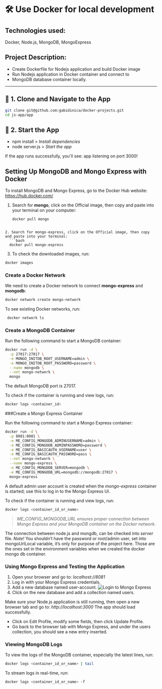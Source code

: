# 🛠️ Use Docker for local development

## Technologies used:

 Docker, Node.js, MongoDB, MongoExpress

## Project Description:
- Create Dockerfile for Nodejs application and build Docker image
- Run Nodejs application in Docker container and connect to
- MongoDB database container locally.

---

## 📁 1. Clone and Navigate to the App

```bash
git clone git@github.com:gabidinica/docker-projects.git
cd js-app/app
```

## 🚀 2. Start the App

- npm install        > *Install dependencies*
- node server.js     > *Start the app*

If the app runs successfully, you'll see: app listening on port 3000!

## Setting Up MongoDB and Mongo Express with Docker


To install MongoDB and Mongo Express, go to the Docker Hub website:  
https://hub.docker.com/

1. Search for **mongo**, click on the Official image, then copy and paste into your terminal on your computer:  
   ```bash
   docker pull mongo
```

2. Search for mongo-express, click on the Official image, then copy and paste into your terminal:
  ```bash
  docker pull mongo-express
```

3. To check the downloaded images, run:
  ```bash
  docker images
```

### Create a Docker Network

We need to create a Docker network to connect **mongo-express** and **mongodb**:
   ```bash
   docker network create mongo-network
```

To see existing Docker networks, run:
```bash
 docker network ls
```

### Create a MongoDB Container

Run the following command to start a MongoDB container:
```bash
docker run -d \
  -p 27017:27017 \
  -e MONGO_INITDB_ROOT_USERNAME=admin \
  -e MONGO_INITDB_ROOT_PASSWORD=password \
  --name mongodb \
  --net mongo-network \
  mongo
```

The default MongoDB port is 27017.

To check if the container is running and view logs, run:
```bash
docker logs <container_id>
```

###Create a Mongo Express Container

Run the following command to start a Mongo Express container:
```bash
docker run -d \
  -p 8081:8081 \
  -e ME_CONFIG_MONGODB_ADMINUSERNAME=admin \
  -e ME_CONFIG_MONGODB_ADMINPASSWORD=password \
  -e ME_CONFIG_BASICAUTH_USERNAME=user \
  -e ME_CONFIG_BASICAUTH_PASSWORD=pass \
  --net mongo-network \
  --name mongo-express \
  -e ME_CONFIG_MONGODB_SERVER=mongodb \
  -e ME_CONFIG_MONGODB_URL=mongodb://mongodb:27017 \
  mongo-express
```

A default admin user account is created when the *mongo-express* container is started; use this to log in to the Mongo Express UI.

To check if the container is running and view logs, run:
```bash
docker logs <container_id_or_name>
```
> *ME_CONFIG_MONGODB_URL ensures proper connection between Mongo Express and your MongoDB container on the Docker network.*

The connection between node.js and mongdb, can be checked into *server* file.
*Note!* You shouldn’t have the password or root/admin user, set into mongoUrlLocal variable, it’s only for purpose of the project here.
Those are the ones set in the environment variables when we created the docker mongo db container.

### Using Mongo Express and Testing the Application

1. Open your browser and go to: *localhost://8081*
2. Log in with your Mongo Express credentials.
3. Add a new database named user-account.
![Login to Mongo Express](Users/gabidinica/Desktop/login-mongo)
4. Click on the new database and add a collection named users.

Make sure your Node.js application is still running, then open a new browser tab and go to:
*http://localhost:3000*
The app should load successfully.

- Click on Edit Profile, modify some fields, then click Update Profile.
- Go back to the browser tab with Mongo Express, and under the users collection, you should see a new entry inserted.

### Viewing MongoDB Logs

To view the logs of the MongoDB container, especially the latest lines, run:
```bash
docker logs <container_id_or_name> | tail
```

To stream logs in real-time, run:
```bash
docker logs <container_id_or_name> -f
```
